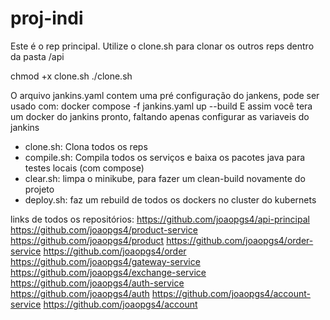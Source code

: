 # proj-indi


Este é o rep principal. Utilize o clone.sh para clonar os outros reps dentro da pasta /api

chmod +x clone.sh
./clone.sh

O arquivo jankins.yaml contem uma pré configuração do jankens, pode ser usado com:
docker compose -f jankins.yaml up --build
E assim você tera um docker do jankins pronto, faltando apenas configurar as variaveis do jankins

* clone.sh: Clona todos os reps
* compile.sh: Compila todos os serviços e baixa os pacotes java para testes locais (com compose)
* clear.sh: limpa o minikube, para fazer um clean-build novamente do projeto
* deploy.sh: faz um rebuild de todos os dockers no cluster do kubernets

links de todos os repositórios:
https://github.com/joaopgs4/api-principal  
https://github.com/joaopgs4/product-service
https://github.com/joaopgs4/product
https://github.com/joaopgs4/order-service
https://github.com/joaopgs4/order
https://github.com/joaopgs4/gateway-service
https://github.com/joaopgs4/exchange-service
https://github.com/joaopgs4/auth-service
https://github.com/joaopgs4/auth
https://github.com/joaopgs4/account-service
https://github.com/joaopgs4/account